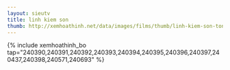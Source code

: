 ```yaml
---
layout: sieutv
title: linh kiem son
thumb: http://xemhoathinh.net/data/images/films/thumb/linh-kiem-son-tong-tien-huu-toa-linh-kiem-son-2016.jpg
---
```

{% include xemhoathinh_bo tap="240390,240391,240392,240393,240394,240395,240396,240397,240437,240398,240571,240693" %} 
